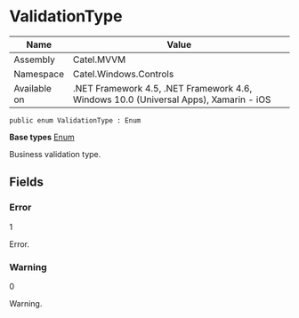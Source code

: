 

# ValidationType

Name|Value
---|---
Assembly|Catel.MVVM
Namespace|Catel.Windows.Controls
Available on|.NET Framework 4.5, .NET Framework 4.6, Windows 10.0 (Universal Apps), Xamarin - iOS

```
public enum ValidationType : Enum
```

**Base types**
[Enum]()


Business validation type.



## Fields

### Error
1

Error.



### Warning
0

Warning.



